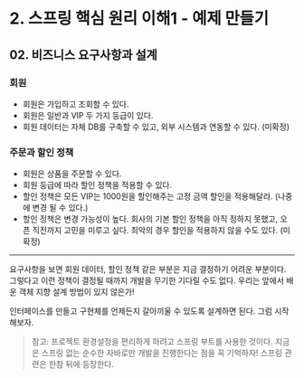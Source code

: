 # 2. 스프링 핵심 원리 이해1 - 예제 만들기
## 02. 비즈니스 요구사항과 설계
### 회원
- 회원은 가입하고 조회할 수 있다.
- 회원은 일반과 VIP 두 가지 등급이 있다.
- 회원 데이터는 자체 DB를 구축할 수 있고, 외부 시스템과 연동할 수 있다. (미확정)
### 주문과 할인 정책
- 회원은 상품을 주문할 수 있다.
- 회원 등급에 따라 할인 정책을 적용할 수 있다.
- 할인 정책은 모든 VIP는 1000원을 할인해주는 고정 금액 할인을 적용해달라. (나중에 변경 될 수 있다.)
- 할인 정책은 변경 가능성이 높다. 회사의 기본 할인 정책을 아직 정하지 못했고, 오픈 직전까지 고민을 미루고 싶다.
최악의 경우 할인을 적용하지 않을 수도 있다. (미확정)
***
요구사항을 보면 회원 데이터, 할인 정책 같은 부분은 지금 결정하기 어려운 부분이다.
그렇다고 이런 정책이 결정될 때까지 개발을 무기한 기다릴 수도 없다.
우리는 앞에서 배운 객체 지향 설계 방법이 있지 않은가!

인터페이스를 만들고 구현체를 언제든지 갈아끼울 수 있도록 설계하면 된다. 그럼 시작해보자.

> 참고: 프로젝트 환경설정을 편리하게 하려고 스프링 부트를 사용한 것이다.
> 지금은 스프링 없는 순수한 자바로만 개발을 진행한다는 점을 꼭 기억하자!
> 스프링 관련은 한참 뒤에 등장한다.
